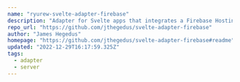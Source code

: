 ```yaml
---
name: "ryurew-svelte-adapter-firebase"
description: "Adapter for Svelte apps that integrates a Firebase Hosting Website with Cloud Functions or Cloud Run for server side rendering."
repo_url: "https://github.com/jthegedus/svelte-adapter-firebase"
author: "James Hegedus"
homepage: "https://github.com/jthegedus/svelte-adapter-firebase#readme"
updated: "2022-12-29T16:17:59.325Z"
tags: 
  - adapter
  - server
---
```

